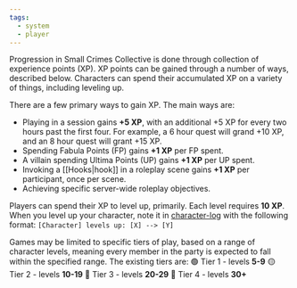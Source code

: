 ```yaml
---
tags:
  - system
  - player
---
```

Progression in Small Crimes Collective is done through collection of experience points (XP). XP points can be gained through a number of ways, described below. Characters can spend their accumulated XP on a variety of things, including leveling up.

There are a few primary ways to gain XP. The main ways are:
* Playing in a session gains **+5 XP**, with an additional +5 XP for every two hours past the first four. For example, a 6 hour quest will grand +10 XP, and an 8 hour quest will grant +15 XP.
* Spending Fabula Points (FP) gains **+1 XP** per FP spent.
* A villain spending Ultima Points (UP) gains **+1 XP** per UP spent.
* Invoking a [[Hooks|hook]] in a roleplay scene gains **+1 XP** per participant, once per scene.
* Achieving specific server-wide roleplay objectives.

Players can spend their XP to level up, primarily. Each level requires **10 XP**. When you level up your character, note it in [character-log](https://discord.com/channels/1382793642871099392/1392976635195818164) with the following format:
`[Character] levels up: [X] --> [Y]`

Games may be limited to specific tiers of play, based on a range of character levels, meaning every member in the party is expected to fall within the specified range. The existing tiers are:
🟢 Tier 1 - levels **5-9**
🟡 Tier 2 - levels **10-19**
🔴 Tier 3 - levels **20-29**
🔵 Tier 4 - levels **30+**